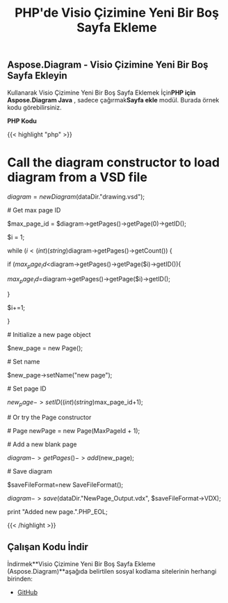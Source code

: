 ﻿---
title: PHP'de Visio Çizimine Yeni Bir Boş Sayfa Ekleme
type: docs
weight: 20
url: /tr/java/insert-a-new-blank-page-into-a-visio-drawing-in-php/
---
## **Aspose.Diagram - Visio Çizimine Yeni Bir Boş Sayfa Ekleyin**
 Kullanarak Visio Çizimine Yeni Bir Boş Sayfa Eklemek İçin**PHP için Aspose.Diagram Java** , sadece çağırmak**Sayfa ekle** modül. Burada örnek kodu görebilirsiniz.

**PHP Kodu**

{{< highlight "php" >}}

 # Call the diagram constructor to load diagram from a VSD file

$diagram = new Diagram($dataDir."drawing.vsd");

\# Get max page ID

$max_page_id = $diagram->getPages()->getPage(0)->getID();

$i = 1;

while ($i<(int)(string)$diagram->getPages()->getCount()) {

if ($max_page_id<$diagram->getPages()->getPage($i)->getID()){

$max_page_id=$diagram->getPages()->getPage($i)->getID();

}

$i+=1;

}

\# Initialize a new page object

$new_page = new Page();

\# Set name

$new_page->setName("new page");

\# Set page ID

$new_page->setID((int)(string)$max_page_id+1);

\# Or try the Page constructor

\# Page newPage = new Page(MaxPageId + 1);

\# Add a new blank page

$diagram->getPages()->add($new_page);

\# Save diagram

$saveFileFormat=new SaveFileFormat();

$diagram->save($dataDir."NewPage_Output.vdx", $saveFileFormat->VDX);

print "Added new page.".PHP_EOL;

{{< /highlight >}}
## **Çalışan Kodu İndir**
 İndirmek**Visio Çizimine Yeni Bir Boş Sayfa Ekleme (Aspose.Diagram)**aşağıda belirtilen sosyal kodlama sitelerinin herhangi birinden:

- [GitHub](https://github.com/asposediagram/Aspose.Diagram-for-Java/blob/master/Plugins/Aspose_Diagram_Java_for_PHP/src/aspose/diagram/WorkingwithPages/AddPage.php)
